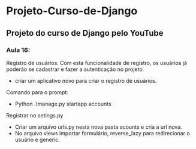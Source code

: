 # Projeto-Curso-de-Django
## Projeto do curso de Django pelo YouTube

### Aula 16:
Registro de usuários:
Com esta funcionalidade de registro, os usuários já poderão se cadastrar e fazer a autenticação no projeto.
- criar um aplicativo novo para criar o registro de usuários.

Comando para o prompt:
- Python .\manage.py startapp accounts

Registrar no setings.py
- Criar um arquivo urls.py nesta nova pasta acounts e cria a url nova.
- No arquivo views importar formulário, reverse_lazy para redirecionar o usuário e generic.


